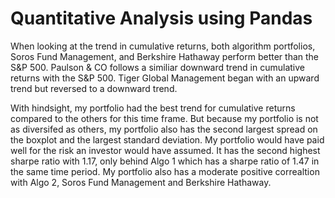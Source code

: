 # Quantitative Analysis using Pandas

When looking at the trend in cumulative returns, both algorithm portfolios, Soros Fund Management, and Berkshire Hathaway perform better than the S&P 500. Paulson & CO follows a similiar downward trend in cumulative returns with the S&P 500. Tiger Global Management began with an upward trend but reversed to a downward trend.

With hindsight, my portfolio had the best trend for cumulative returns compared to the others for this time frame. But because my portfolio is not as diversifed as others, my portfolio also has the second largest spread on the boxplot and the largest standard deviation. My portfolio would have paid well for the risk an investor would have assumed. It has the second highest sharpe ratio with 1.17, only behind Algo 1 which has a sharpe ratio of 1.47 in the same time period. My portfolio also has a moderate positive correaltion with Algo 2, Soros Fund Management and Berkshire Hathaway.